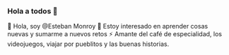 ### Hola a todos 👋

👋 Hola, soy @Esteban Monroy
👀 Estoy interesado en aprender cosas nuevas y sumarme a nuevos retos
⚡ Amante del café de especialidad, los videojuegos, viajar por pueblitos y las buenas historias. 

<!--
**estebanm1892/estebanm1892** is a ✨ _special_ ✨ repository because its `README.md` (this file) appears on your GitHub profile.

Here are some ideas to get you started:

- 🔭 I’m currently working on ...
- 🌱 I’m currently learning ...
- 👯 I’m looking to collaborate on ...
- 🤔 I’m looking for help with ...
- 💬 Ask me about ...
- 📫 How to reach me: ...
- 😄 Pronouns: ...
- ⚡ Fun fact: ...
-->
